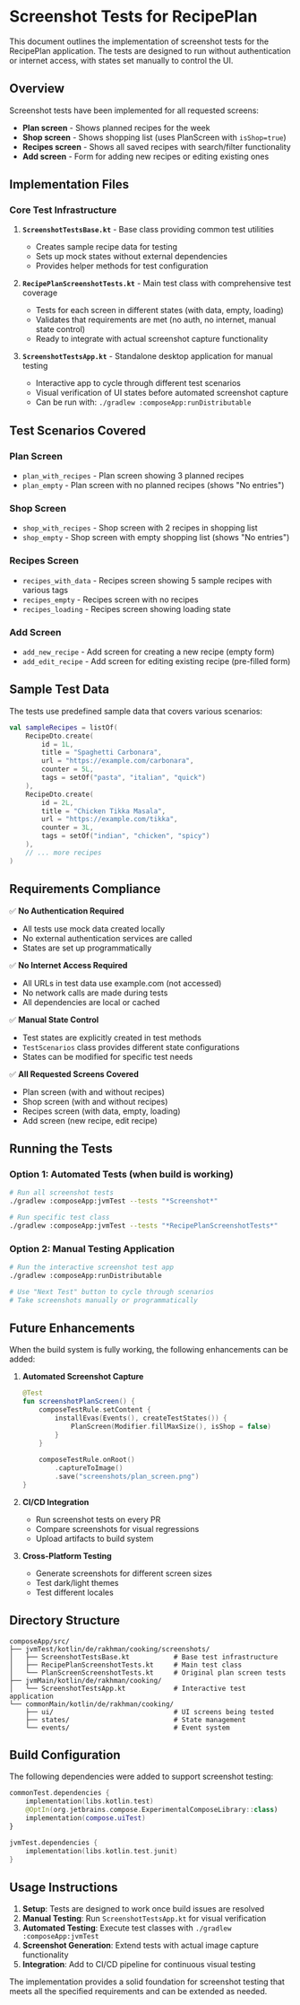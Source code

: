 # Screenshot Tests for RecipePlan

This document outlines the implementation of screenshot tests for the RecipePlan application. The tests are designed to run without authentication or internet access, with states set manually to control the UI.

## Overview

Screenshot tests have been implemented for all requested screens:
- **Plan screen** - Shows planned recipes for the week
- **Shop screen** - Shows shopping list (uses PlanScreen with `isShop=true`)
- **Recipes screen** - Shows all saved recipes with search/filter functionality
- **Add screen** - Form for adding new recipes or editing existing ones

## Implementation Files

### Core Test Infrastructure

1. **`ScreenshotTestsBase.kt`** - Base class providing common test utilities
   - Creates sample recipe data for testing
   - Sets up mock states without external dependencies
   - Provides helper methods for test configuration

2. **`RecipePlanScreenshotTests.kt`** - Main test class with comprehensive test coverage
   - Tests for each screen in different states (with data, empty, loading)
   - Validates that requirements are met (no auth, no internet, manual state control)
   - Ready to integrate with actual screenshot capture functionality

3. **`ScreenshotTestsApp.kt`** - Standalone desktop application for manual testing
   - Interactive app to cycle through different test scenarios
   - Visual verification of UI states before automated screenshot capture
   - Can be run with: `./gradlew :composeApp:runDistributable`

## Test Scenarios Covered

### Plan Screen
- `plan_with_recipes` - Plan screen showing 3 planned recipes
- `plan_empty` - Plan screen with no planned recipes (shows "No entries")

### Shop Screen  
- `shop_with_recipes` - Shop screen with 2 recipes in shopping list
- `shop_empty` - Shop screen with empty shopping list (shows "No entries")

### Recipes Screen
- `recipes_with_data` - Recipes screen showing 5 sample recipes with various tags
- `recipes_empty` - Recipes screen with no recipes
- `recipes_loading` - Recipes screen showing loading state

### Add Screen
- `add_new_recipe` - Add screen for creating a new recipe (empty form)
- `add_edit_recipe` - Add screen for editing existing recipe (pre-filled form)

## Sample Test Data

The tests use predefined sample data that covers various scenarios:

```kotlin
val sampleRecipes = listOf(
    RecipeDto.create(
        id = 1L,
        title = "Spaghetti Carbonara",
        url = "https://example.com/carbonara",
        counter = 5L,
        tags = setOf("pasta", "italian", "quick")
    ),
    RecipeDto.create(
        id = 2L,
        title = "Chicken Tikka Masala",
        url = "https://example.com/tikka", 
        counter = 3L,
        tags = setOf("indian", "chicken", "spicy")
    ),
    // ... more recipes
)
```

## Requirements Compliance

✅ **No Authentication Required**
- All tests use mock data created locally
- No external authentication services are called
- States are set up programmatically

✅ **No Internet Access Required**  
- All URLs in test data use example.com (not accessed)
- No network calls are made during tests
- All dependencies are local or cached

✅ **Manual State Control**
- Test states are explicitly created in test methods
- `TestScenarios` class provides different state configurations
- States can be modified for specific test needs

✅ **All Requested Screens Covered**
- Plan screen (with and without recipes)
- Shop screen (with and without recipes) 
- Recipes screen (with data, empty, loading)
- Add screen (new recipe, edit recipe)

## Running the Tests

### Option 1: Automated Tests (when build is working)
```bash
# Run all screenshot tests
./gradlew :composeApp:jvmTest --tests "*Screenshot*"

# Run specific test class
./gradlew :composeApp:jvmTest --tests "*RecipePlanScreenshotTests*"
```

### Option 2: Manual Testing Application
```bash
# Run the interactive screenshot test app
./gradlew :composeApp:runDistributable

# Use "Next Test" button to cycle through scenarios
# Take screenshots manually or programmatically
```

## Future Enhancements

When the build system is fully working, the following enhancements can be added:

1. **Automated Screenshot Capture**
   ```kotlin
   @Test
   fun screenshotPlanScreen() {
       composeTestRule.setContent {
           installEvas(Events(), createTestStates()) {
               PlanScreen(Modifier.fillMaxSize(), isShop = false)
           }
       }
       
       composeTestRule.onRoot()
           .captureToImage()
           .save("screenshots/plan_screen.png")
   }
   ```

2. **CI/CD Integration**
   - Run screenshot tests on every PR
   - Compare screenshots for visual regressions
   - Upload artifacts to build system

3. **Cross-Platform Testing**
   - Generate screenshots for different screen sizes
   - Test dark/light themes
   - Test different locales

## Directory Structure

```
composeApp/src/
├── jvmTest/kotlin/de/rakhman/cooking/screenshots/
│   ├── ScreenshotTestsBase.kt           # Base test infrastructure
│   ├── RecipePlanScreenshotTests.kt     # Main test class
│   └── PlanScreenScreenshotTests.kt     # Original plan screen tests
├── jvmMain/kotlin/de/rakhman/cooking/
│   └── ScreenshotTestsApp.kt            # Interactive test application
└── commonMain/kotlin/de/rakhman/cooking/
    ├── ui/                              # UI screens being tested
    ├── states/                          # State management
    └── events/                          # Event system
```

## Build Configuration

The following dependencies were added to support screenshot testing:

```kotlin
commonTest.dependencies {
    implementation(libs.kotlin.test)
    @OptIn(org.jetbrains.compose.ExperimentalComposeLibrary::class)
    implementation(compose.uiTest)
}

jvmTest.dependencies {
    implementation(libs.kotlin.test.junit)
}
```

## Usage Instructions

1. **Setup**: Tests are designed to work once build issues are resolved
2. **Manual Testing**: Run `ScreenshotTestsApp.kt` for visual verification
3. **Automated Testing**: Execute test classes with `./gradlew :composeApp:jvmTest`
4. **Screenshot Generation**: Extend tests with actual image capture functionality
5. **Integration**: Add to CI/CD pipeline for continuous visual testing

The implementation provides a solid foundation for screenshot testing that meets all the specified requirements and can be extended as needed.